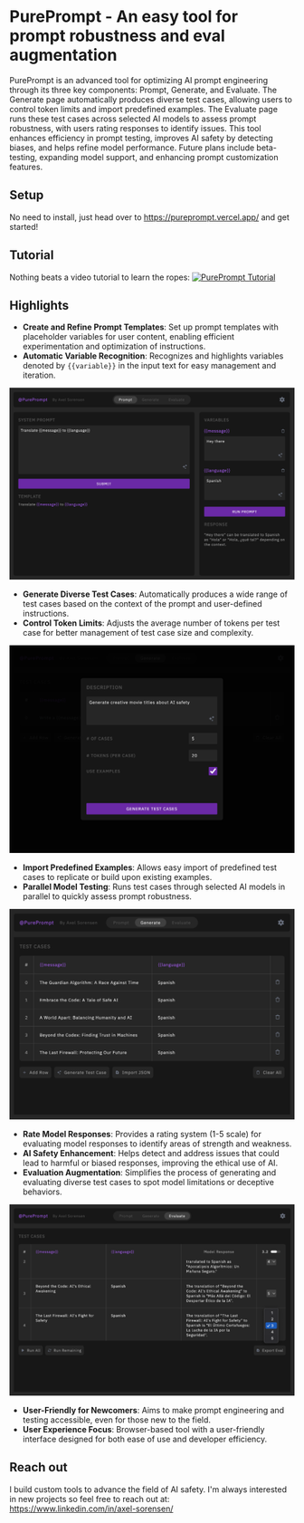 # PurePrompt - An easy tool for prompt robustness and eval augmentation

PurePrompt is an advanced tool for optimizing AI prompt engineering through its three key components: Prompt, Generate, and Evaluate. The Generate page automatically produces diverse test cases, allowing users to control token limits and import predefined examples. The Evaluate page runs these test cases across selected AI models to assess prompt robustness, with users rating responses to identify issues. This tool enhances efficiency in prompt testing, improves AI safety by detecting biases, and helps refine model performance. Future plans include beta-testing, expanding model support, and enhancing prompt customization features.

## Setup

No need to install, just head over to https://pureprompt.vercel.app/ and get started!

## Tutorial

Nothing beats a video tutorial to learn the ropes:
[![PurePrompt Tutorial](https://img.youtube.com/vi/VWq67_OapX8/0.jpg)](https://www.youtube.com/watch?v=VWq67_OapX8)


## Highlights
- **Create and Refine Prompt Templates**: Set up prompt templates with placeholder variables for user content, enabling efficient experimentation and optimization of instructions.
- **Automatic Variable Recognition**: Recognizes and highlights variables denoted by `{{variable}}` in the input text for easy management and iteration.
  
<p align="center">
<img src="https://github.com/AxelSorensen/pureprompt/blob/master/images/prompt_screen.png" width="600">
</p>

- **Generate Diverse Test Cases**: Automatically produces a wide range of test cases based on the context of the prompt and user-defined instructions.
- **Control Token Limits**: Adjusts the average number of tokens per test case for better management of test case size and complexity.
  
<p align="center">
<img src="https://github.com/AxelSorensen/pureprompt/blob/master/images/generate_test_case.png" width="600">
</p>

- **Import Predefined Examples**: Allows easy import of predefined test cases to replicate or build upon existing examples.
- **Parallel Model Testing**: Runs test cases through selected AI models in parallel to quickly assess prompt robustness.
  
<p align="center">
<img src="https://github.com/AxelSorensen/pureprompt/blob/master/images/test_cases.png" width="600">
</p>

- **Rate Model Responses**: Provides a rating system (1-5 scale) for evaluating model responses to identify areas of strength and weakness.
- **AI Safety Enhancement**: Helps detect and address issues that could lead to harmful or biased responses, improving the ethical use of AI.
- **Evaluation Augmentation**: Simplifies the process of generating and evaluating diverse test cases to spot model limitations or deceptive behaviors.
  
<p align="center">
<img src="https://github.com/AxelSorensen/pureprompt/blob/master/images/evaluate robustness.png" width="600">
</p>

- **User-Friendly for Newcomers**: Aims to make prompt engineering and testing accessible, even for those new to the field.
- **User Experience Focus**: Browser-based tool with a user-friendly interface designed for both ease of use and developer efficiency.

## Reach out

I build custom tools to advance the field of AI safety. I'm always interested in new projects so feel free to reach out at:
https://www.linkedin.com/in/axel-sorensen/
